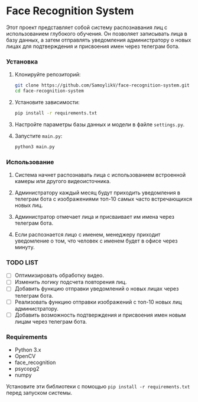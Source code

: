 # Face Recognition System

Этот проект представляет собой систему распознавания лиц с использованием глубокого обучения. Он позволяет записывать лица в базу данных, а затем отправлять уведомления администратору о новых лицах для подтверждения и присвоения имен через телеграм бота.

### Установка

1. Клонируйте репозиторий:

   ```bash
   git clone https://github.com/SamoylikV/face-recognition-system.git
   cd face-recognition-system
   ```

2. Установите зависимости:

   ```bash
   pip install -r requirements.txt
   ```

3. Настройте параметры базы данных и модели в файле `settings.py`.

4. Запустите `main.py`:

   ```bash
   python3 main.py
   ```

### Использование

1. Система начнет распознавать лица с использованием встроенной камеры или другого видеоисточника.

2. Администратору каждый месяц будут приходить уведомления в телеграм бота с изображениями топ-10 самых часто встречающихся новых лиц.

3. Администратор отмечает лица и присваивает им имена через телеграм бота.

4. Если распознается лицо с именем, менеджеру приходит уведомление о том, что человек с именем будет в офисе через минуту.

### TODO LIST

- [ ] Оптимизировать обработку видео.
- [ ] Изменить логику подсчета повторения лиц.
- [ ] Добавить функцию отправки уведомлений о новых лицах через телеграм бота.
- [ ] Реализовать функцию отправки изображений с топ-10 новых лиц администратору.
- [ ] Добавить возможность подтверждения и присвоения имен новым лицам через телеграм бота.

### Requirements

- Python 3.x
- OpenCV
- face_recognition
- psycopg2
- numpy

Установите эти библиотеки с помощью `pip install -r requirements.txt` перед запуском системы.
